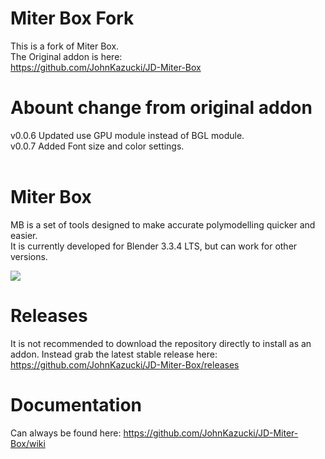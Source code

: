 # Miter Box Fork
This is a fork of Miter Box.<br />
The Original addon is here:<br />
https://github.com/JohnKazucki/JD-Miter-Box<br />

# Abount change from original addon<br />
v0.0.6 Updated use GPU module instead of BGL module.<br />
v0.0.7 Added Font size and color settings.
<br /><br />

# Miter Box

MB is a set of tools designed to make accurate polymodelling quicker and easier. <br />
It is currently developed for Blender 3.3.4 LTS, but can work for other versions. <br />

![](https://github.com/JohnKazucki/JD-Miter-Box/blob/main/git_resources/Align%20Face%20-%20Projection%20Direction.gif) <br />

# Releases

It is not recommended to download the repository directly to install as an addon. Instead grab the latest stable release here: <br />
https://github.com/JohnKazucki/JD-Miter-Box/releases

# Documentation

Can always be found here:
https://github.com/JohnKazucki/JD-Miter-Box/wiki
